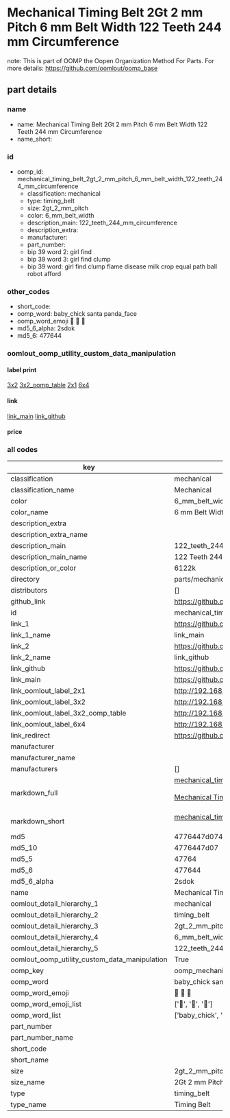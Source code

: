 # Mechanical Timing Belt 2Gt 2 mm Pitch 6 mm Belt Width 122 Teeth 244 mm Circumference  

note: This is part of OOMP the Oopen Organization Method For Parts. For more details: https://github.com/oomlout/oomp_base

##  part details
  







### name
* name: Mechanical Timing Belt 2Gt 2 mm Pitch 6 mm Belt Width 122 Teeth 244 mm Circumference
* name_short: 
### id
* oomp_id: mechanical_timing_belt_2gt_2_mm_pitch_6_mm_belt_width_122_teeth_244_mm_circumference
  * classification: mechanical
  * type: timing_belt
  * size: 2gt_2_mm_pitch
  * color: 6_mm_belt_width
  * description_main: 122_teeth_244_mm_circumference
  * description_extra: 
  * manufacturer: 
  * part_number: 
  * bip 39 word 2: girl find
  * bip 39 word 3: girl find clump
  * bip 39 word: girl find clump flame disease milk crop equal path ball robot afford

### other_codes
* short_code: 
* oomp_word: baby_chick santa panda_face
* oomp_word_emoji :baby_chick: :santa: :panda_face:
* md5_6_alpha: 2sdok
* md5_6: 477644






### oomlout_oomp_utility_custom_data_manipulation
#### label print
[3x2](http://192.168.1.245:1112/?label=oomp%202sdok)
[3x2_oomp_table](http://192.168.1.108:1112/?label=oomp%202sdok)
[2x1](http://192.168.1.242:1112/?label=oomp%202sdok)
[6x4](http://192.168.1.55:1112/?label=oomp%202sdok)    

#### link

[link_main](https://github.com/oomlout/oomlout_oomp_version_1_messy/tree/main/parts/mechanical_timing_belt_2gt_2_mm_pitch_6_mm_belt_width_122_teeth_244_mm_circumference) [link_github](https://github.com/oomlout/oomlout_oomp_version_1_messy/tree/main/parts/mechanical_timing_belt_2gt_2_mm_pitch_6_mm_belt_width_122_teeth_244_mm_circumference)                             

#### price







### all codes 
| key | value |  
| --- | --- |  
| classification | mechanical |  
| classification_name | Mechanical |  
| color | 6_mm_belt_width |  
| color_name | 6 mm Belt Width |  
| description_extra |  |  
| description_extra_name |  |  
| description_main | 122_teeth_244_mm_circumference |  
| description_main_name | 122 Teeth 244 mm Circumference |  
| description_or_color | 6122k |  
| directory | parts/mechanical_timing_belt_2gt_2_mm_pitch_6_mm_belt_width_122_teeth_244_mm_circumference |  
| distributors | [] |  
| github_link | https://github.com/oomlout/oomlout_oomp_part_src/tree/main/parts/mechanical_timing_belt_2gt_2_mm_pitch_6_mm_belt_width_122_teeth_244_mm_circumference |  
| id | mechanical_timing_belt_2gt_2_mm_pitch_6_mm_belt_width_122_teeth_244_mm_circumference |  
| link_1 | https://github.com/oomlout/oomlout_oomp_version_1_messy/tree/main/parts/mechanical_timing_belt_2gt_2_mm_pitch_6_mm_belt_width_122_teeth_244_mm_circumference |  
| link_1_name | link_main |  
| link_2 | https://github.com/oomlout/oomlout_oomp_version_1_messy/tree/main/parts/mechanical_timing_belt_2gt_2_mm_pitch_6_mm_belt_width_122_teeth_244_mm_circumference |  
| link_2_name | link_github |  
| link_github | https://github.com/oomlout/oomlout_oomp_version_1_messy/tree/main/parts/mechanical_timing_belt_2gt_2_mm_pitch_6_mm_belt_width_122_teeth_244_mm_circumference |  
| link_main | https://github.com/oomlout/oomlout_oomp_version_1_messy/tree/main/parts/mechanical_timing_belt_2gt_2_mm_pitch_6_mm_belt_width_122_teeth_244_mm_circumference |  
| link_oomlout_label_2x1 | http://192.168.1.242:1112/?label=oomp%202sdok |  
| link_oomlout_label_3x2 | http://192.168.1.245:1112/?label=oomp%202sdok |  
| link_oomlout_label_3x2_oomp_table | http://192.168.1.108:1112/?label=oomp%202sdok |  
| link_oomlout_label_6x4 | http://192.168.1.55:1112/?label=oomp%202sdok |  
| link_redirect | https://github.com/oomlout/oomlout_oomp_version_1_messy/tree/main/parts/mechanical_timing_belt_2gt_2_mm_pitch_6_mm_belt_width_122_teeth_244_mm_circumference |  
| manufacturer |  |  
| manufacturer_name |  |  
| manufacturers | [] |  
| markdown_full | [mechanical_timing_belt_2gt_2_mm_pitch_6_mm_belt_width_122_teeth_244_mm_circumference](none)<br>[](none)<br>[Mechanical Timing Belt 2Gt 2 Mm Pitch 6 Mm Belt Width 122 Teeth 244 Mm Circumference](none)<br><br> |  
| markdown_short | [mechanical_timing_belt_2gt_2_mm_pitch_6_mm_belt_width_122_teeth_244_mm_circumference](none)<br><br> |  
| md5 | 4776447d074c067e321f85845895ab12 |  
| md5_10 | 4776447d07 |  
| md5_5 | 47764 |  
| md5_6 | 477644 |  
| md5_6_alpha | 2sdok |  
| name | Mechanical Timing Belt 2Gt 2 mm Pitch 6 mm Belt Width 122 Teeth 244 mm Circumference |  
| oomlout_detail_hierarchy_1 | mechanical |  
| oomlout_detail_hierarchy_2 | timing_belt |  
| oomlout_detail_hierarchy_3 | 2gt_2_mm_pitch |  
| oomlout_detail_hierarchy_4 | 6_mm_belt_width |  
| oomlout_detail_hierarchy_5 | 122_teeth_244_mm_circumference |  
| oomlout_oomp_utility_custom_data_manipulation | True |  
| oomp_key | oomp_mechanical_timing_belt_2gt_2_mm_pitch_6_mm_belt_width_122_teeth_244_mm_circumference |  
| oomp_word | baby_chick santa panda_face |  
| oomp_word_emoji | :baby_chick: :santa: :panda_face: |  
| oomp_word_emoji_list | [':baby_chick:', ':santa:', ':panda_face:'] |  
| oomp_word_list | ['baby_chick', 'santa', 'panda_face'] |  
| part_number |  |  
| part_number_name |  |  
| short_code |  |  
| short_name |  |  
| size | 2gt_2_mm_pitch |  
| size_name | 2Gt 2 mm Pitch |  
| type | timing_belt |  
| type_name | Timing Belt |  
